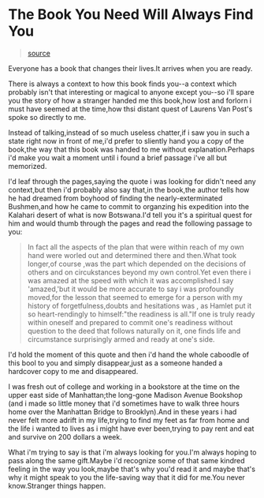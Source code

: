 # The Book You Need Will Always Find You

> [source](https://www.psychologytoday.com/intl/blog/oblique-approaches/202101/the-book-you-need-will-always-find-you)

Everyone has a book that changes their lives.It arrives when you are ready.

There is always a context to how this book finds you--a context which probably isn't that interesting or magical to anyone except you--so i'll spare you the story of how a stranger handed me this book,how lost and forlorn i must have seemed at the time,how thsi distant quest of Laurens Van Post's spoke so directly to me.

Instead of talking,instead of so much useless chatter,if i saw you in such a state right now in front of me,i'd prefer to sliently hand you a copy of the book,the way that this book was handed to me without explanation.Perhaps i'd make you wait a moment until i found a brief passage i've all but memorized.

I'd leaf through the pages,saying the quote i was looking for didn't need any context,but then i'd probably also say that,in the book,the author tells how he had dreamed from boyhood of finding the nearly-exterminated Bushmen,and how he came to commit to organzing his expedition into the Kalahari desert of what is now Botswana.I'd tell you it's a spiritual quest for him and would thumb through the pages and read the following passage to you:

> In fact all the aspects of the plan that were within reach of my own hand were worled out and determined there and then.What took longer,of course ,was the part which depended on the decisions of others and on circukstances beyond my own control.Yet even there i was amazed at the speed with which it was accomplished.I say 'amazed,'but it would be more accurate to say i was profoundly moved,for the lesson that seemed to emerge for a person with my history of forgetfulness,doubts and hesitations was , as Hamlet put it so heart-rendingly to himself:"the readiness is all."If one is truly ready within oneself and prepared to commit one's readiness without question to the deed that follows naturally on it, one finds life and circumstance surprisingly armed and ready at one's side.

I'd hold the moment of this quote and then i'd hand the whole caboodle of this bool to you and simply disappear,just as a someone handed a hardcover copy to me and disappeared.

I was fresh out of college and working in a bookstore at the time on the upper east side of Manhattan;the long-gone Madison Avenue Bookshop (and i made so little money that i'd sometimes have to walk three hours home over the Manhattan Bridge to Brooklyn).And in these years i had never felt more adrift in my life,trying to find my feet as far from home and the life i wanted to lives as i might have ever been,trying to pay rent and eat and survive on 200 dollars a week.

What i'm trying to say is that i'm always looking for you.I'm always hoping to pass along the same gift.Maybe i'd recognize some of that same kindred feeling in the way you look,maybe that's why you'd read it and maybe that's why it might speak to you the life-saving way that it did for me.You never know.Stranger things happen.

